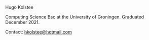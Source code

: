 Hugo Kolstee

Computing Science Bsc at the University of Groningen.
Graduated December 2021.

Contact: hkolstee@hotmail.com
